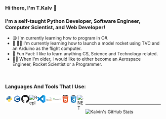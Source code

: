 ### Hi there, I'm T.Kalv 👋

### I'm a self-taught Python Developer, Software Engineer, Computer Scientist, and Web Developer!
- 😫 I'm currently learning how to program in C#.
- 🚀 👨‍🚀 I'm currently learning how to launch a model rocket using TVC and an Arduino as the flight computer. 
- 🧠 Fun Fact: I like to learn anything CS, Science and Technology related.
- 👨‍🎓 When I'm older, I would like to either become an Aerospace Engineer, Rocket Scientist or a Programmer.
<br />

### Languages And Tools That I Use:

[<img align="left" alt="Python" width="26px" src="https://raw.githubusercontent.com/github/explore/80688e429a7d4ef2fca1e82350fe8e3517d3494d/topics/python/python.png" />][Python]
[<img align="left" alt="Python" width="26px" src="https://raw.githubusercontent.com/github/explore/80688e429a7d4ef2fca1e82350fe8e3517d3494d/topics/c/c.png" />][C]
[<img align="left" alt="GitHub" width="26px" src="https://raw.githubusercontent.com/github/explore/78df643247d429f6cc873026c0622819ad797942/topics/github/github.png" />][GitHub]
[<img align="left" alt="Repl" width="26px" src="https://simpleicons.org/icons/repl-dot-it.svg" />][Repl]
[<img align="left" alt="Visual Studio Code" width="26px" src="https://raw.githubusercontent.com/github/explore/80688e429a7d4ef2fca1e82350fe8e3517d3494d/topics/visual-studio-code/visual-studio-code.png" />][Visual Studio Code]
[<img align="left" alt="MySQL" width="26px" src="https://raw.githubusercontent.com/github/explore/80688e429a7d4ef2fca1e82350fe8e3517d3494d/topics/mysql/mysql.png" />][MySQL]
[<img align="left" alt="MongoDB" width="26px" src="https://raw.githubusercontent.com/github/explore/80688e429a7d4ef2fca1e82350fe8e3517d3494d/topics/mongodb/mongodb.png" />][MongoDB]
[<img align="left" alt="HTML5" width="26px" src="https://raw.githubusercontent.com/github/explore/80688e429a7d4ef2fca1e82350fe8e3517d3494d/topics/html/html.png" />][HTML5]
[<img align="left" alt="CSS3" width="26px" src="https://raw.githubusercontent.com/github/explore/80688e429a7d4ef2fca1e82350fe8e3517d3494d/topics/css/css.png" />][CSS3]
[<img align="left" alt=".NET" width="26px" src="https://raw.githubusercontent.com/github/explore/80688e429a7d4ef2fca1e82350fe8e3517d3494d/topics/.net/.net.png" />][.NET]
<br />

---


<img align="left" alt="Kalvin's GitHub Stats" src="https://github-readme-stats.vercel.app/api?username=T-Kalv&show_icons=true&hide_border=true" />



[Python]: https://www.python.org/
[GitHub]: https://github.com/windous22
[Repl]: https://repl.it
[Visual Studio Code]: https://code.visualstudio.com/
[MySQL]: https://www.mysql.com/
[MongoDB]: https://www.mongodb.com/
[HTML5]: https://developer.mozilla.org/en-US/docs/Web/Guide/HTML/HTML5
[CSS3]: https://developer.mozilla.org/en-US/docs/Archive/CSS3
[C]: https://www.w3schools.in/c-tutorial/
[.NET]: https://dotnet.microsoft.com/en-us/
